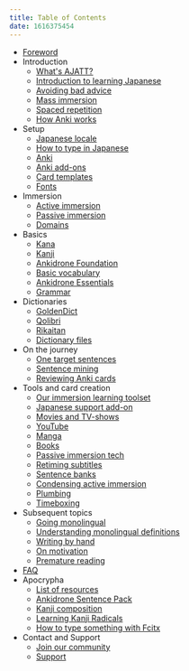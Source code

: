 ```yaml
---
title: Table of Contents
date: 1616375454
---
```


* [Foreword](foreword.html)
* Introduction
	* [What's AJATT?](whats-ajatt.html)
	* [Introduction to learning Japanese](introduction-to-learning-japanese.html)
	* [Avoiding bad advice](bad-advice.html)
	* [Mass immersion](mass-immersion.html)
	* [Spaced repetition](spaced-repetition.html)
	* [How Anki works](how-anki-works.html)
* Setup
	* [Japanese locale](japanese-locale.html)
	* [How to type in Japanese](how-to-type-in-japanese.html)
	* [Anki](setting-up-anki.html)
	* [Anki add-ons](useful-anki-add-ons-for-japanese.html)
	* [Card templates](discussing-various-card-templates.html)
	* [Fonts](japanese-fonts.html)
* Immersion
	* [Active immersion](active-immersion.html)
	* [Passive immersion](passive-immersion.html)
	* [Domains](language-domains.html)
* Basics
	* [Kana](learning-kana-in-two-days.html)
	* [Kanji](learning-kanji.html)
	* [Ankidrone Foundation](jp1k-anki-deck.html)
	* [Basic vocabulary](basic-vocabulary.html)
	* [Ankidrone Essentials](ankidrone-essentials.html)
	* [Grammar](learning-grammar.html)
* Dictionaries
	* [GoldenDict](setting-up-goldendict.html)
	* [Qolibri](setting-up-qolibri.html)
	* [Rikaitan](setting-up-yomichan.html)
	* [Dictionary files](yomichan-and-epwing-dictionaries.html)
* On the journey
	* [One target sentences](one-target-sentences.html)
	* [Sentence mining](sentence-mining.html)
	* [Reviewing Anki cards](how-to-review.html)
* Tools and card creation
	* [Our immersion learning toolset](our-immersion-learning-toolset.html)
	* [Japanese support add-on](anki-japanese-support.html)
	* [Movies and TV-shows](mining-from-movies-and-tv-shows.html)
	* [YouTube](immersion-with-youtube.html)
	* [Manga](mining-from-manga.html)
	* [Books](reading-books.html)
	* [Passive immersion tech](passive-listening.html)
	* [Retiming subtitles](retiming-subtitles.html)
	* [Sentence banks](cross-profile-search-and-import.html)
	* [Condensing active immersion](condensing-active-immersion.html)
	* [Plumbing](plumbing-for-language-learners.html)
	* [Timeboxing](timeboxing.html)
* Subsequent topics
	* [Going monolingual](going-monolingual.html)
	* [Understanding monolingual definitions](understanding-monolingual-definitions.html)
	* [Writing by hand](writing-japanese.html)
	* [On motivation](im-not-motivated-and-dont-enjoy-learning-japanese.html)
	* [Premature reading](why-does-premature-reading-cripple-phonetic-awareness.html)
* [FAQ](tag_faq.html)
* Apocrypha
	* [List of resources](resources.html)
	* [Ankidrone Sentence Pack](ankidrone-sentence-pack.html)
	* [Kanji composition](kanji-composition-in-relation-to-reading-japanese.html)
	* [Learning Kanji Radicals](learning-kanji-radicals.html)
	* [How to type something with Fcitx](how-to-type-x-with-fcitx.html)
* Contact and Support
	* [Join our community](join-our-community.html)
	* [Support](donating-to-tatsumoto.html)
